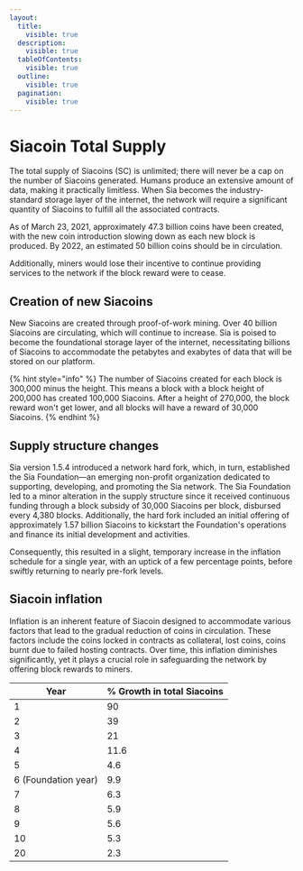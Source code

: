 ```yaml
---
layout:
  title:
    visible: true
  description:
    visible: true
  tableOfContents:
    visible: true
  outline:
    visible: true
  pagination:
    visible: true
---
```


# Siacoin Total Supply

The total supply of Siacoins (SC) is unlimited; there will never be a cap on the number of Siacoins generated. Humans produce an extensive amount of data, making it practically limitless. When Sia becomes the industry-standard storage layer of the internet, the network will require a significant quantity of Siacoins to fulfill all the associated contracts.&#x20;

As of March 23, 2021, approximately 47.3 billion coins have been created, with the new coin introduction slowing down as each new block is produced. By 2022, an estimated 50 billion coins should be in circulation.&#x20;

Additionally, miners would lose their incentive to continue providing services to the network if the block reward were to cease.

## Creation of new Siacoins

New Siacoins are created through proof-of-work mining. Over 40 billion Siacoins are circulating, which will continue to increase. Sia is poised to become the foundational storage layer of the internet, necessitating billions of Siacoins to accommodate the petabytes and exabytes of data that will be stored on our platform.

{% hint style="info" %}
The number of Siacoins created for each block is 300,000 minus the height. This means a block with a block height of 200,000 has created 100,000 Siacoins. After a height of 270,000, the block reward won't get lower, and all blocks will have a reward of 30,000 Siacoins.
{% endhint %}

## Supply structure changes

Sia version 1.5.4 introduced a network hard fork, which, in turn, established the Sia Foundation—an emerging non-profit organization dedicated to supporting, developing, and promoting the Sia network. The Sia Foundation led to a minor alteration in the supply structure since it received continuous funding through a block subsidy of 30,000 Siacoins per block, disbursed every 4,380 blocks. Additionally, the hard fork included an initial offering of approximately 1.57 billion Siacoins to kickstart the Foundation's operations and finance its initial development and activities.

Consequently, this resulted in a slight, temporary increase in the inflation schedule for a single year, with an uptick of a few percentage points, before swiftly returning to nearly pre-fork levels.

## Siacoin inflation

Inflation is an inherent feature of Siacoin designed to accommodate various factors that lead to the gradual reduction of coins in circulation. These factors include the coins locked in contracts as collateral, lost coins, coins burnt due to failed hosting contracts. Over time, this inflation diminishes significantly, yet it plays a crucial role in safeguarding the network by offering block rewards to miners.

| Year                | % Growth in total Siacoins |
| ------------------- | -------------------------- |
| 1                   | 90                         |
| 2                   | 39                         |
| 3                   | 21                         |
| 4                   | 11.6                       |
| 5                   | 4.6                        |
| 6 (Foundation year) | 9.9                        |
| 7                   | 6.3                        |
| 8                   | 5.9                        |
| 9                   | 5.6                        |
| 10                  | 5.3                        |
| 20                  | 2.3                        |
